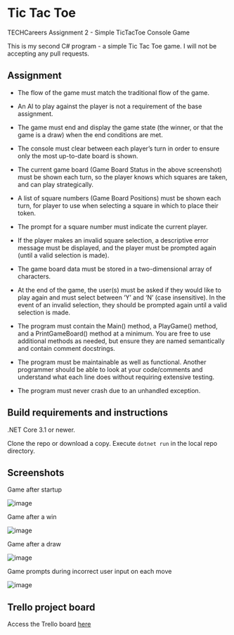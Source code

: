 # Tic Tac Toe
TECHCareers Assignment 2 - Simple TicTacToe Console Game

This is my second C# program - a simple Tic Tac Toe game. I will not be accepting any pull requests.

## Assignment
* The flow of the game must match the traditional flow of the game.

* An AI to play against the player is not a requirement of the base assignment.

* The game must end and display the game state (the winner, or that the game is a draw) when the end conditions are met.

* The console must clear between each player’s turn in order to ensure only the most up-to-date board is shown.

* The current game board (Game Board Status in the above screenshot) must be shown each turn, so the player knows which squares are taken, and can play strategically.

* A list of square numbers (Game Board Positions) must be shown each turn, for player to use when selecting a square in which to place their token.

* The prompt for a square number must indicate the current player.

* If the player makes an invalid square selection, a descriptive error message must be displayed, and the player must be prompted again (until a valid selection is made).

* The game board data must be stored in a two-dimensional array of characters.

* At the end of the game, the user(s) must be asked if they would like to play again and must select between ‘Y’ and ‘N’ (case insensitive). In the event of an invalid selection, they should be prompted again until a valid selection is made.

* The program must contain the Main() method, a PlayGame() method, and a PrintGameBoard() method at a minimum. You are free to use additional methods as needed, but ensure they are named semantically and contain comment docstrings.

* The program must be maintainable as well as functional. Another programmer should be able to look at your code/comments and understand what each line does without requiring extensive testing.

* The program must never crash due to an unhandled exception.

## Build requirements and instructions

.NET Core 3.1 or newer. 

Clone the repo or download a copy. Execute `dotnet run` in the local repo directory.

## Screenshots

Game after startup

![image](https://user-images.githubusercontent.com/60409723/85960699-d59d2280-b962-11ea-8513-6b191f79934d.png)

Game after a win

![image](https://user-images.githubusercontent.com/60409723/85960676-9bcc1c00-b962-11ea-88da-5c93749aae47.png)

Game after a draw

![image](https://user-images.githubusercontent.com/60409723/85960716-f9606880-b962-11ea-8dda-8a4d3ec9d2ea.png)

Game prompts during incorrect user input on each move

![image](https://user-images.githubusercontent.com/60409723/85960750-2280f900-b963-11ea-96b5-ab50c991acf1.png)


## Trello project board
Access the Trello board [here](https://trello.com/b/WpSL1ljr/c-tic-tac-toe)